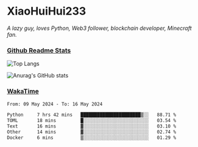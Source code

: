 # XiaoHuiHui233

*A lazy guy, loves Python, Web3 follower, blockchain developer, Minecraft fan.*

### [Github Readme Stats](https://github.com/anuraghazra/github-readme-stats)

![Top Langs](https://github-readme-stats.vercel.app/api/top-langs/?username=XiaoHuiHui233&layout=compact&theme=github_dark)

![Anurag's GitHub stats](https://github-readme-stats.vercel.app/api?username=XiaoHuiHui233&show_icons=true&theme=github_dark)

### [WakaTime](https://wakatime.com)

<!--START_SECTION:waka-->

```txt
From: 09 May 2024 - To: 16 May 2024

Python     7 hrs 42 mins   ██████████████████████▒░░   88.71 %
TOML       18 mins         █░░░░░░░░░░░░░░░░░░░░░░░░   03.54 %
Text       16 mins         ▓░░░░░░░░░░░░░░░░░░░░░░░░   03.10 %
Other      14 mins         ▓░░░░░░░░░░░░░░░░░░░░░░░░   02.74 %
Docker     6 mins          ▒░░░░░░░░░░░░░░░░░░░░░░░░   01.29 %
```

<!--END_SECTION:waka-->
